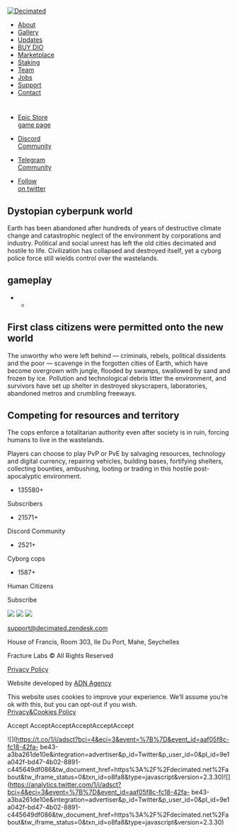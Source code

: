 [ ![Decimated](images/logo.png) ](https://decimated.net)

  * [ About ](https://decimated.net/about)
  * [ Gallery ](https://decimated.net/gallery)
  * [ Updates ](https://decimated.net/updates)
  * [ BUY DIO ](https://raydium.io/swap/?inputCurrency=Es9vMFrzaCERmJfrF4H2FYD4KCoNkY11McCe8BenwNYB&outputCurrency=BiDB55p4G3n1fGhwKFpxsokBMqgctL4qnZpDH1bVQxMD&fixed=in)
  * [ Marketplace ](https://decimated.myspreadshop.com/)
  * [ Staking ](https://staking.decimated.net/)
  * [ Team ](https://decimated.net/team)
  * [ Jobs ](https://decimated.net/jobs)
  * [ Support ](https://decimated.zendesk.com/hc/en-us)
  * [ Contact ](https://decimated.net/contact)

#

  * [ Epic Store   
game page  ](https://store.epicgames.com/en-US/p/decimated-de8da4)

  * [ Discord  
Community  ](https://discord.gg/decimated)

  * [ Telegram  
Community  ](https://t.me/decimatedofficial)

  * [ Follow  
on twitter  ](https://twitter.com/decimated_game)

## Dystopian cyberpunk world

Earth has been abandoned after hundreds of years of destructive climate change
and catastrophic neglect of the environment by corporations and industry.
Political and social unrest has left the old cities decimated and hostile to
life. Civilization has collapsed and destroyed itself, yet a cyborg police
force still wields control over the wastelands.

## gameplay

  *   * 

## First class citizens were permitted onto the new world

The unworthy who were left behind — criminals, rebels, political dissidents
and the poor — scavenge in the forgotten cities of Earth, which have become
overgrown with jungle, flooded by swamps, swallowed by sand and frozen by ice.
Pollution and technological debris litter the environment, and survivors have
set up shelter in destroyed skyscrapers, laboratories, abandoned metros and
crumbling freeways.

## Competing for resources and territory

The cops enforce a totalitarian authority even after society is in ruin,
forcing humans to live in the wastelands.

Players can choose to play PvP or PvE by salvaging resources, technology and
digital currency, repairing vehicles, building bases, fortifying shelters,
collecting bounties, ambushing, looting or trading in this hostile post-
apocalyptic environment.

  * 135580+ 

Subscribers

  * 21571+ 

Discord Community

  * 2521+ 

Cyborg cops

  * 1587+ 

Human Citizens

Subscribe

![](images/content/f-logo-1.png) ![](images/content/f-logo-2.png)
![](images/content/f-logo-3.png)

[ ](https://discord.com/invite/decimated) [
](https://store.steampowered.com/app/1354980/Decimated/) [
](https://t.me/decimatedofficial) [ ](https://twitter.com/decimated_game) [
](https://www.twitch.tv/decimatedofficial) [
](https://www.instagram.com/decimated_game) [
](https://www.youtube.com/c/DecimatedVideogame) [
](https://www.reddit.com/r/decimated_game/) [
](https://www.facebook.com/DecimatedOfficial/)

[ support@decimated.zendesk.com ](mailto:support@decimated.zendesk.com)

House of Francis, Room 303, Ile Du Port, Mahe, Seychelles

Fracture Labs © All Rights Reserved

[Privacy Policy](https://decimated.net/privacy)

Website developed by [ ADN Agency ](https://adn.agency/)

This website uses cookies to improve your experience. We’ll assume you’re ok
with this, but you can opt-out if you wish.  
[Privacy&Cookies Policy](https://decimated.net/privacy)

Accept  AcceptAcceptAcceptAcceptAccept

![](https://t.co/1/i/adsct?bci=4&eci=3&event=%7B%7D&event_id=aaf05f8c-fc18-42fa-
be43-a3ba261de10e&integration=advertiser&p_id=Twitter&p_user_id=0&pl_id=9e1a042f-bd47-4b02-8891-c445649df086&tw_document_href=https%3A%2F%2Fdecimated.net%2Fabout&tw_iframe_status=0&txn_id=o8fa8&type=javascript&version=2.3.30)![](https://analytics.twitter.com/1/i/adsct?bci=4&eci=3&event=%7B%7D&event_id=aaf05f8c-fc18-42fa-
be43-a3ba261de10e&integration=advertiser&p_id=Twitter&p_user_id=0&pl_id=9e1a042f-bd47-4b02-8891-c445649df086&tw_document_href=https%3A%2F%2Fdecimated.net%2Fabout&tw_iframe_status=0&txn_id=o8fa8&type=javascript&version=2.3.30)

